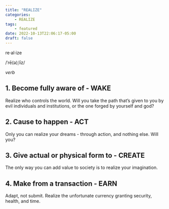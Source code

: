 ```yaml
---
title: "REALIZE"
categories:
    - REALIZE
tags:
    - featured
date: 2022-10-13T22:06:17-05:00
draft: false
---
```

re·al·ize

/ˈrē(ə)ˌlīz/

*verb*

## 1. Become fully aware of - WAKE

Realize who controls the world. Will you take the path that’s given to you by evil individuals and institutions, or the one forged by yourself and god?

## 2. Cause to happen - ACT

Only you can realize your dreams - through action, and nothing else. Will you?

## 3. Give actual or physical form to - CREATE

The only way you can add value to society is to realize your imagination.

## 4. Make from a transaction - EARN

Adapt, not submit. Realize the unfortunate currency granting security, health, and time.
